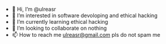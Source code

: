 - 👋 Hi, I’m @ulreasr
- 👀 I’m interested in software devoloping and ethical hacking
- 🌱 I’m currently learning ethical hacking
- 💞️ I’m looking to collaborate on nothing
- 📫 How to reach me ulreasr@gmail.com
pls do not spam me

<!---
ulreasr/ulreasr is a ✨ special ✨ repository because its `README.md` (this file) appears on your GitHub profile.
You can click the Preview link to take a look at your changes.
--->
